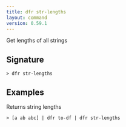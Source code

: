 ```yaml
---
title: dfr str-lengths
layout: command
version: 0.59.1
---
```


Get lengths of all strings

## Signature

```> dfr str-lengths ```

## Examples

Returns string lengths
```shell
> [a ab abc] | dfr to-df | dfr str-lengths
```
